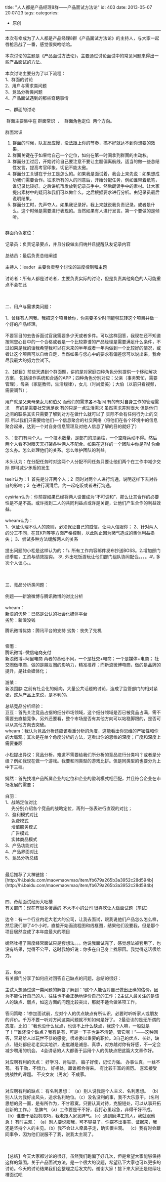 title: "人人都是产品经理8群——产品面试方法论"
id: 403
date: 2013-05-07 20:07:23
tags: 
categories: 
- 原创
---

<div>本次有幸成为了人人都是产品经理8群《产品面试方法论》的主持人，与大家一起唇枪舌战了一番，感觉很爽哈哈哈。
<div> </div>
<div>本次讨论的主题是《产品面试方法论》，主要通过讨论面试中的常见问题来得出一些产品面试的方法。</div>
<div> </div>
<div>本次讨论主要分为了以下流程：</div>
<div>1、群面的讨论</div>
<div>2、用户与需求类问题</div>
<div>3、竞品分析类问题</div>
<div>4、产品面试遇到的那些奇葩事情</div>
<!-- more -->
<div> </div>
<div>一、群面的讨论</div>
<div> </div>
<div> 群面主要集中在 群面常识  、  群面角色定位  两个方向。</div>
<div> </div>
<div>群面常识</div>
<div>

1.  群面的时候，队友反应慢，没法跟上你的节奏，搞不好就达不到你想要的效果。
2.  群面关键在于如果给自己一个定位，如何在第一时间拿到群面的主动权。
3.  群面分工过后，开始讨论自己要注意不要让主题偏离航线，适当的做一些总结性发言，提高考官印象，切记不能太傲。
4.  群面分工关键在于分工是怎么的。如果我是面试着，我会上来先说：如果想成功我们需要合作。征求所有的人的同意后，开始分配任务，例如谁带着纸笔，谁记录比较好。之后讲纸币发放到记录员手中。然后朗读手中的素材。让大家提出素材中的疑问和我们可以做什么。之后根据要求进行分析。由记录员最后说明结果。
5.  群面分工时，先声夺人。如果我记录好。我上来就说我负责记录。或者是什么。这个时候是需要进行表现的。当然如果有人进行发言。第一个要做的是倾听。
<div> </div>
</div>
<div>群面角色定位：</div>
<div> </div>
<div>记录员：负责记录要点，并且分段做出归纳并且提醒队友记录内容</div>
<div> </div>
<div>总结员：最后负责总结阐述</div>
<div> </div>
<div>主持人：leader  主要负责整个讨论的进度控制和主题</div>
<div> </div>
<div>讨论者：所有人都是讨论者，主要负责实际的讨论，但是负责其他角色的人可能重点不会在此</div>
<div> </div>
<div> </div>
<div> </div>
<div>二、用户与需求类问题：</div>
<div> </div>
<div>1、曾经有人问我。我把这个项目给你，你需要多少时间能够玩转这个项目并做一个好的产品经理。</div>
<div> </div>
<div>不要盲目的去告诉面试官我需要多少天或者多件。可以这样回答，我现在还不知道按照您心目中的一个合格或者是一个比较靠谱的产品经理是需要满足什么条件，不过如果是我的话我希望我可以在未来的半年或者一年内做到一个比较好的情况，或者让这个项目可以自给自足，当然如果与您心中的要求有偏差您可以说出来，我会尽我最大的努力尝试下。</div>
<div> </div>
<div>2、【题目】前些天遇到个群面题，讲的是对家庭四种角色分别提供一个移动解决方案， 包括操作系统和合适的APP；四种角色分别对应：父亲（事务繁忙，需要管理），母亲（家庭教师，生活规律），女儿（时尚爱美）；大伯（以前只看视频，需要调节）；</div>
<div> </div>
<div>用户就是父亲母亲女儿和伯父
 而他们的需求各不相同
 有的有对自身工作的管理需求    
 有的是需要社交满足欲
 有的只是一点生活需求
 虽然需求差别很大
 但是他们之间的联系其实只需要了解到对方在做什么就可以了
 实际不会有任何行为上的交际
 所以我们只需要给他们一个信息聚合的社交网络（将他们在各个环境中的信息聚合起来，达到一个对自身信息管理及对他人信息了解的目的就好了）</div>
<div> </div>
<div>3、：部门有两个人。一个技术数量，是部门的顶梁柱，一个空降兵动不得。然后两个人看不对眼天天打架各种俩人不配合。如果在这样的一个团队中你是PM 你会怎么办。怎么处理他们的关系。怎么维护团队的利益。</div>
<div> </div>
<div>木头认为：在分配任务时对这两个人分配不同任务只要让他们两个在工作中减少交际 即可减少矛盾的发生</div>
<div> </div>
<div>teeir认为：1  首先是分开两个人；2  同时对两个人进行沟通，说明这样下去对各自的影响；3  在进行润滑后，约一起吃饭或者进行沟通。</div>
<div> </div>
<div>cysirian认为：你前提如果已经将两人设置成为“不可调和”，那么让其合作的必要性是不是不高。或许找到二人的共同利益点或许是关键，让他们产生合作的利益效益。</div>
<div> </div>
<div>wheam认为：</div>
<div>1、保证认理不认人的原则，必须保证自己的威信，让两人信服你；
 2、针对两人的分工不同，在其KPI等等方面严格控制，以此防止因为赌气造成的集体利益损失；
 3、尝试多种方法缓解两人的关系</div>
<div> </div>
<div>提出问题的小松是这样认为的：1\. 所有工作内容邮件发布抄送BOSS。2.增加部门绩季度，工资与绩效挂钩。 3\. 外出吃饭游玩让他们部门组队协同配合。。。。4\. 多次个人谈心。。</div>
<div> </div>
<div> </div>
<div> </div>
<div>三、竞品分析类问题：</div>
<div> </div>
<div>例题——新浪微博与腾讯微博的对比分析</div>
<div> </div>
<div>wheam：</div>
<div>新浪的优势：已然是公认的社会化媒体平台</div>
劣势：新浪没钱

腾讯微博优势：腾讯平台的支持
劣势：丧失了先机
<div> </div>
<div>零雨：</div>
<div>腾讯微博+微信电商支付</div>
新浪微博+阿里电商
两者的基础不同，一个是社交+电商；一个是媒体+电商；
社交圈做电商，做的是朋友圈的影响力，精准推荐；而新浪微博电商，做的是品牌的提升，是社会媒体化；
<div> </div>
<div>游某：</div>
<div>新浪围脖 之前有社会化的倾向，大量公共话题的讨论，造成了监管部门的相对紧张，这从产品上来说，是不利的。</div>
<div> </div>
<div>总结竞品分析经验：</div>
<div>豆豆：首先关注竞品占据的细分市场领域，这个细分领域是否已被竞品占满，需不需要去直接竞争。另外还要看，整个市场是否有其他方向可以站稳脚跟的，是否可以从其他方向去突破。</div>
<div>wheam：我认为竞品分析还应该看重分析的角度，这能看出你思维的严密性和你的大局观；其次是在单个角度分析的方法，这看出你的思维的深度；广度和深度上需要兼顾</div>
<div> </div>
<div>小松提出异议：竞品分析。难道不需要给我们所分析的竞品进行分类吗？或者是分级？例如我现在做一个游戏。我要和同类型的游戏比拼。但是同类型的也要分为上中下三档。</div>
<div> </div>
<div>嫣然：首先找准产品所属企业的定位和企业的盈利模式相匹配，并且符合企业在市场发展的需要；</div>
<div> </div>
<div>白羽：</div>
<div>1、战略定位对比</div>
<div>     先分别介绍各个竞品的战略定位，再列一张表进行直观的对比；</div>
<div>2、盈利模式对比</div>
<div>     免费模式</div>
<div>     增值服务模式</div>
<div>     广告模式</div>
<div>     实体商品模式</div>
<div>3、产品功能对比</div>
<div>4、产品界面对比</div>
<div>5、竞品分析总结</div>
<div> </div>
<div> </div>
<div>最后推荐了大神链接：[http://hi.baidu.com/maovmaovmao/item/fb679a265b3a3952c28d594b](http://hi.baidu.com/maovmaovmao/item/fb679a265b3a3952c28d594b)</div>
<div> </div>
<div> </div>
<div>四、奇葩面试经历大吐槽</div>
<div>有关部门：现在有很多傻逼的 不大不小的公司 很喜欢让人做面试题（笔试）</div>
<div> </div>
<div>达令：有一个行业内老大老大的公司，让我去面试，跟我说他们产品怎么怎么样，然后我们聊了4个小时，直接开始画流程图和线框图，结果他们没要我，但是那个项目居然变成了本年度最大的项目</div>
<div> </div>
<div>嫣然吐槽了百度经常面试只是套想法。。。他说我面试完了，感觉想法被套用了，也没有结果，觉得不公平，这时我媳妇说：你多在自己身上找原因。我觉得这话很给力。</div>
<div> </div>
<div> </div>
<div>五、tips</div>
<div>有关部门分享了如何应对回答自己缺点的问题，总结的很好：</div>
<div> </div>
<div>主试人想通过这一类问题的解答了解到：1这个人能否对自己做出正确的估价。因为不能估计自己的人，往往也不会正确地评价自己的工作；2主试人最关注的是该人的缺点、弱点，如这方面的问题比较突出，那就不适合做某项工作。</div>
<div> </div>
<div>答问策略：1参加面试前，应对个人的优点缺点有所认识，必要时听听家人或朋友的评价。千万不要一听对方问这类问题就不知如何是好了。 2最忌讳的是无所谓的态度，比如：“我也没什么优点，也谈不上什么缺点，我这个人嘛，一般就是了！”“谁还没个缺点？我有是有，可是一下子也讲不清楚，管它呢！”——这种回答，容易给人以玩世不恭的感觉，很难委以重要的职位。3自己的优点、长处，缺点、短处都应老老实实地讲，态度越是诚恳、真挚，对方越对你有好感，不一定会减少聘用的机会。 4会讲话的人大都善于运用个人的优缺点把这篇大文章作好。</div>
<div> </div>
<div>对应聘有利的优点：
 好学习、肯钻研。
 脑子好使，记忆力强。
 办事认真，一丝不苟。
 有干劲，不惜力。
 好相处，跟谁都合得来。
 有比较丰富的阅历。
 喜欢接受挑战性的课题。
 不交女友（男友）不成家。</div>
<div> </div>
<div> </div>
<div>对应聘有利的缺点：
 有名利思想： （a）别人说我是个人主义、名利思想。 （b）别人认为我好出风头，追求名利地位。（c）没名没利的事，我不大乐意干。（名利思想的另一面，是有所作为，不甘寂寞。只要认真对待，克服短处，可以从事开拓创新的工作。）
 急脾气 （a）工作要是干不好，我打心里起急，非得干好不成。（b）谁要干活投机取巧，我老跟人家发脾气。（c）遇到磨洋工的人，我就跟他急！
 有时主观： （a）别人要说服我，可不容易了，你摆不出事实、证据来，我还是坚持个人的主见。（b）我不会让人牵鼻子走，确实很主观。 （c）我有时会跟同事争，因为他们说服不了我，说我太主观了。</div>
<div> </div>
<div> </div>
<div> </div>
<div>【总结】今天大家都讨论的很好，虽然我们跑偏了好几次，但是希望大家能够保持这样的氛围。关于产品面试方法，是一个很大的议题，希望私下大家也可以更多的讨论。今天的讨论结果我们会整理之后发文的。谢谢大家！接下来大家还是继续吐槽面试吧</div>
<div> </div>
<div> </div>
<div> </div>
<div> </div>
<div> </div>
</div>